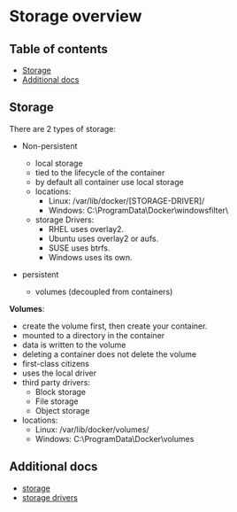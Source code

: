 # Storage overview

## Table of contents
* [Storage](#storage)
* [Additional docs](#additional-docs)

## Storage
There are 2 types of storage:
* Non-persistent
    * local storage
    * tied to the lifecycle of the container
    * by default all container use local storage
    * locations:
        * Linux: /var/lib/docker/[STORAGE-DRIVER]/
        * Windows: C:\ProgramData\Docker\windowsfilter\
    * storage Drivers:
        * RHEL uses overlay2.
        * Ubuntu uses overlay2 or aufs.
        * SUSE uses btrfs.
        * Windows uses its own.

* persistent
    * volumes (decoupled from containers)
    
<b>Volumes</b>:
* create the volume first, then create your container.
* mounted to a directory in the container
* data is written to the volume
* deleting a container does not delete the volume
* first-class citizens
* uses the local driver
* third party drivers:
    * Block storage
    * File storage
    * Object storage
* locations:
    * Linux: /var/lib/docker/volumes/
    * Windows: C:\ProgramData\Docker\volumes

## Additional docs
* [storage](https://docs.docker.com/storage/)
* [storage drivers](https://docs.docker.com/storage/storagedriver/)